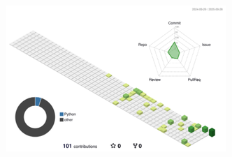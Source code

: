 <p align="center" >
	<picture>
	  <source media="(prefers-color-scheme: dark)"  srcset="https://raw.githubusercontent.com/junkeythong/junkeythong/output-3d-contrib/night.svg" />
	  <source media="(prefers-color-scheme: light)" srcset="https://raw.githubusercontent.com/junkeythong/junkeythong/output-3d-contrib/day.svg" />
	  <img alt="github profile contributions chart"    src="https://raw.githubusercontent.com/junkeythong/junkeythong/output-3d-contrib/day.svg" />
	</picture>
</p>
